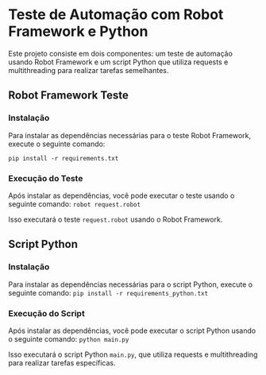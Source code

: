 # Teste de Automação com Robot Framework e Python

Este projeto consiste em dois componentes: um teste de automação usando Robot Framework e um script Python que utiliza requests e multithreading para realizar tarefas semelhantes.

## Robot Framework Teste
### Instalação

Para instalar as dependências necessárias para o teste Robot Framework, execute o seguinte comando:

`pip install -r requirements.txt`

### Execução do Teste
Após instalar as dependências, você pode executar o teste usando o seguinte comando:
`robot request.robot`

Isso executará o teste `request.robot` usando o Robot Framework.

## Script Python
### Instalação

Para instalar as dependências necessárias para o script Python, execute o seguinte comando:
`pip install -r requirements_python.txt`

### Execução do Script

Após instalar as dependências, você pode executar o script Python usando o seguinte comando:
`python main.py`

Isso executará o script Python `main.py`, que utiliza requests e multithreading para realizar tarefas específicas.


